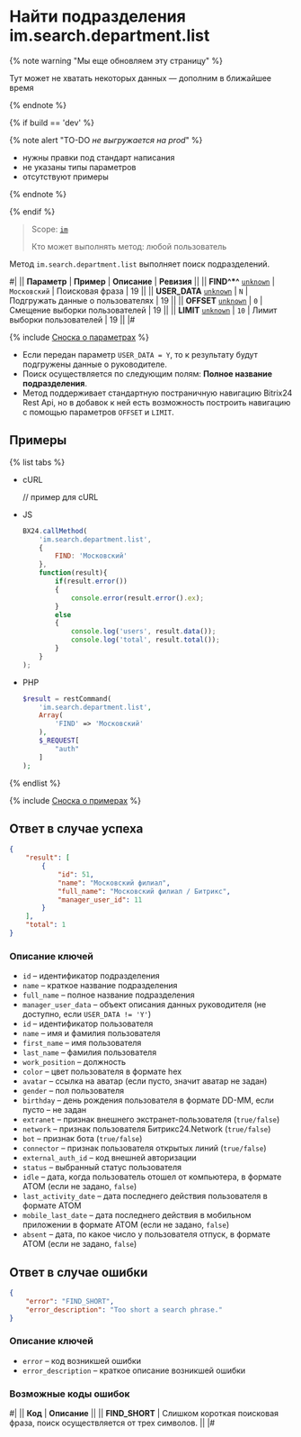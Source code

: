 # Найти подразделения im.search.department.list

{% note warning "Мы еще обновляем эту страницу" %}

Тут может не хватать некоторых данных — дополним в ближайшее время

{% endnote %}

{% if build == 'dev' %}

{% note alert "TO-DO _не выгружается на prod_" %}

- нужны правки под стандарт написания
- не указаны типы параметров
- отсутствуют примеры

{% endnote %}

{% endif %}

> Scope: [`im`](../../scopes/permissions.md)
>
> Кто может выполнять метод: любой пользователь

Метод `im.search.department.list` выполняет поиск подразделений.

#|
|| **Параметр** | **Пример** | **Описание** | **Ревизия** ||
|| **FIND^*^**
[`unknown`](../../data-types.md) | `Московский` | Поисковая фраза | 19 ||
|| **USER_DATA**
[`unknown`](../../data-types.md) | `N` | Подгружать данные о пользователях | 19 ||
|| **OFFSET**
[`unknown`](../../data-types.md) | `0` | Смещение выборки пользователей | 19 ||
|| **LIMIT**
[`unknown`](../../data-types.md) | `10` | Лимит выборки пользователей | 19 ||
|#

{% include [Сноска о параметрах](../../../_includes/required.md) %}

- Если передан параметр `USER_DATA = Y`, то к результату будут подгружены данные о руководителе.
- Поиск осуществляется по следующим полям: **Полное название подразделения**.
- Метод поддерживает стандартную постраничную навигацию Bitrix24 Rest Api, но в добавок к ней есть возможность построить навигацию с помощью параметров `OFFSET` и `LIMIT`.

## Примеры

{% list tabs %}

- cURL

    // пример для cURL

- JS

    ```js
    BX24.callMethod(
        'im.search.department.list',
        {
            FIND: 'Московский'
        },
        function(result){
            if(result.error())
            {
                console.error(result.error().ex);
            }
            else
            {
                console.log('users', result.data());
                console.log('total', result.total());
            }
        }
    );
    ```

- PHP

    ```php
    $result = restCommand(
        'im.search.department.list',
        Array(
            'FIND' => 'Московский'
        ),
        $_REQUEST[
            "auth"
        ]
    );    
    ```

{% endlist %}

{% include [Сноска о примерах](../../../_includes/examples.md) %}

## Ответ в случае успеха

```json
{    
    "result": [
        {
            "id": 51,
            "name": "Московский филиал",
            "full_name": "Московский филиал / Битрикс",
            "manager_user_id": 11
        }
    ],
    "total": 1
}            
```

### Описание ключей

- `id` – идентификатор подразделения
- `name` – краткое название подразделения
- `full_name` – полное название подразделения
- `manager_user_data` – объект описания данных руководителя (не доступно, если `USER_DATA != 'Y'`)
- `id` – идентификатор пользователя
- `name` – имя и фамилия пользователя
- `first_name` – имя пользователя
- `last_name` – фамилия пользователя
- `work_position` – должность
- `color` – цвет пользователя в формате hex
- `avatar` – ссылка на аватар (если пусто, значит аватар не задан)
- `gender` – пол пользователя
- `birthday` – день рождения пользователя в формате DD-MM, если пусто – не задан
- `extranet` – признак внешнего экстранет-пользователя (`true/false`)
- `network` – признак пользователя Битрикс24.Network (`true/false`)
- `bot` – признак бота (`true/false`)
- `connector` – признак пользователя открытых линий (`true/false`)
- `external_auth_id` – код внешней авторизации
- `status` – выбранный статус пользователя
- `idle` – дата, когда пользователь отошел от компьютера, в формате АТОМ (если не задано, `false`)
- `last_activity_date` – дата последнего действия пользователя в формате АТОМ
- `mobile_last_date` – дата последнего действия в мобильном приложении в формате АТОМ (если не задано, `false`)
- `absent` – дата, по какое число у пользователя отпуск, в формате АТОМ (если не задано, `false`)

## Ответ в случае ошибки

```json
{
    "error": "FIND_SHORT",
    "error_description": "Too short a search phrase."
}
```

### Описание ключей

- `error` – код возникшей ошибки
- `error_description` – краткое описание возникшей ошибки

### Возможные коды ошибок

#|
|| **Код** | **Описание** ||
|| **FIND_SHORT** | Слишком короткая поисковая фраза, поиск осуществляется от трех символов. ||
|#